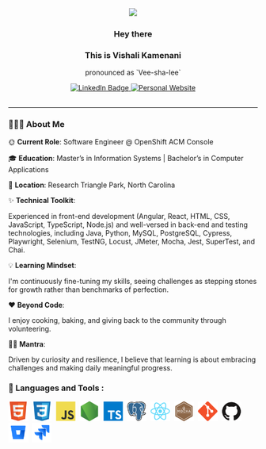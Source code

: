 <div id="header" align="center">
  <img src="https://www.emojiall.com/images/240/emojidex/1f469-1f3fd-200d-1f4bb.png" width="100"/>
  <h3>Hey there</h1>
  <h3>This is Vishali Kamenani</h2>
  <p>pronounced as `Vee-sha-lee`</p>

  <div id="badges">
    <a href="https://www.linkedin.com/in/vishali-kamenani/"> 
      <img src="https://img.shields.io/badge/LinkedIn-blue?style=for-the-badge&logo=linkedin&logoColor=white" alt="LinkedIn Badge" target="_blank"/>
    </a>
    <a href="https://vishalis.netlify.app/">
      <img src="https://img.shields.io/badge/-Personal%20Website-brightgreen?style=for-the-badge" alt="Personal Website" target="_blank"/>
    </a>
  </div>
  <div>
    <img src="https://komarev.com/ghpvc/?username=&style=flat-square&color=blue" alt=""/>
  </div>
</div>

---
### 👩🏽‍💻 **About Me**
🌞 **Current Role**: Software Engineer @ OpenShift ACM Console

🎓 **Education**: Master’s in Information Systems | Bachelor’s in Computer Applications 

🏡 **Location**: Research Triangle Park, North Carolina  

✨ **Technical Toolkit**:  

Experienced in front-end development (Angular, React, HTML, CSS, JavaScript, TypeScript, Node.js) and well-versed in back-end and testing technologies, including Java, Python, MySQL, PostgreSQL, Cypress, Playwright, Selenium, TestNG, Locust, JMeter, Mocha, Jest, SuperTest, and Chai.

💡 **Learning Mindset**:  

I'm continuously fine-tuning my skills, seeing challenges as stepping stones for growth rather than benchmarks of perfection.

❤️ **Beyond Code**:  

I enjoy cooking, baking, and giving back to the community through volunteering.

🏋️‍♀️ **Mantra**:  

Driven by curiosity and resilience, I believe that learning is about embracing challenges and making daily meaningful progress.

### :toolbox: Languages and Tools :

<div>
  <img src="https://github.com/devicons/devicon/blob/master/icons/html5/html5-original.svg" title="HTML5" alt="HTML5" width="40" height="40"/>&nbsp
  <img src="https://github.com/devicons/devicon/blob/master/icons/css3/css3-original.svg" title="CSS3" alt="CSS3" width="40" height="40"/>&nbsp
  <img src="https://github.com/devicons/devicon/blob/master/icons/javascript/javascript-original.svg" title="JavaScript" alt="JavaScript" width="40" height="40"/>&nbsp
  <img src="https://github.com/devicons/devicon/blob/master/icons/nodejs/nodejs-original.svg" title="NodeJS" alt="NodeJS" width="40" height="40"/>&nbsp
  <img src="https://github.com/devicons/devicon/blob/master/icons/typescript/typescript-original.svg" title="TypeScript" alt="TypeScript" width="40" height="40"/>&nbsp
  <img src="https://github.com/devicons/devicon/blob/master/icons/postgresql/postgresql-original.svg" title="PostgreSQL" alt="PostgreSQL" width="40" height="40"/>&nbsp
  <img src="https://github.com/devicons/devicon/blob/master/icons/react/react-original.svg" title="React" alt="React" width="40" height="40"/>&nbsp
  <img src="https://github.com/devicons/devicon/blob/master/icons/mocha/mocha-plain.svg" title="Mocha" alt="Mocha" width="40" height="40"/>&nbsp
  <img src="https://github.com/devicons/devicon/blob/master/icons/git/git-original.svg" title="Git" alt="Git" width="40" height="40"/>&nbsp
  <img src="https://github.com/devicons/devicon/blob/master/icons/github/github-original.svg" title="GitHub" alt="GitHub" width="40" height="40"/>&nbsp
  <img src="https://github.com/devicons/devicon/blob/master/icons/bitbucket/bitbucket-original.svg" title="Bitbucket" alt="Bitbucket" width="40" height="40"/>&nbsp
  <img src="https://github.com/devicons/devicon/blob/master/icons/jira/jira-original.svg" title="Jira" alt="Jira" width="40" height="40"/>&nbsp
</div>
